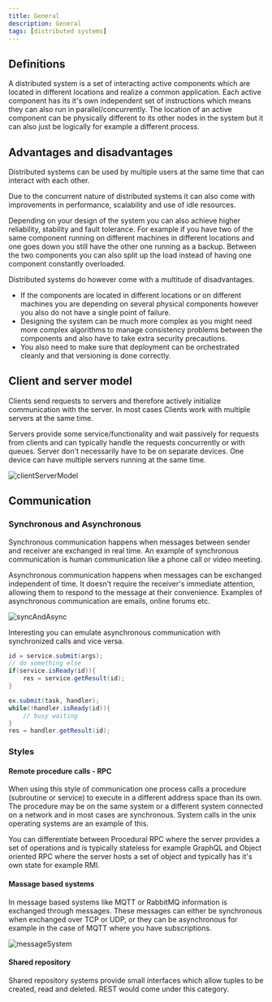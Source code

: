 ```yaml
---
title: General
description: General
tags: [distributed systems]
---
```


## Definitions

A distributed system is a set of interacting active components which are located in different locations and realize a common application. Each active component has its it's own independent set of instructions which means they can also run in parallel/concurrently. The location of an active component can be physically different to its other nodes in the system but it can also just be logically for example a different process.

## Advantages and disadvantages

Distributed systems can be used by multiple users at the same time that can interact with each other.

Due to the concurrent nature of distributed systems it can also come with improvements in performance, scalability and use of idle resources.

Depending on your design of the system you can also achieve higher reliability, stability and fault tolerance. For example if you have two of the same component running on different machines in different locations and one goes down you still have the other one running as a backup. Between the two components you can also split up the load instead of having one component constantly overloaded.

Distributed systems do however come with a multitude of disadvantages.

- If the components are located in different locations or on different machines you are depending on several physical components however you also do not have a single point of failure.
- Designing the system can be much more complex as you might need more complex algorithms to manage consistency problems between the components and also have to take extra security precautions.
- You also need to make sure that deployment can be orchestrated cleanly and that versioning is done correctly.

## Client and server model

Clients send requests to servers and therefore actively initialize communication with the server. In most cases Clients work with multiple servers at the same time.

Servers provide some service/functionality and wait passively for requests from clients and can typically handle the requests concurrently or with queues. Server don't necessarily have to be on separate devices. One device can have multiple servers running at the same time.

![clientServerModel](/img/programming/clientServerModel.png)

## Communication

### Synchronous and Asynchronous

Synchronous communication happens when messages between sender and receiver are exchanged in real time. An example of synchronous communication is human communication like a phone call or video meeting.

Asynchronous communication happens when messages can be exchanged independent of time. It doesn’t require the receiver's immediate attention, allowing them to respond to the message at their convenience. Examples of asynchronous communication are emails, online forums etc.

![syncAndAsync](/img/programming/syncAndAsync.png)

Interesting you can emulate asynchronous communication with synchronized calls and vice versa.

```java title="Emulation of async call"
id = service.submit(args);
// do something else
if(service.isReady(id)){
    res = service.getResult(id);
}
```

```java title="Emulation of sync call"
ex.submit(task, handler);
while(!handler.isReady(id)){
    // busy waiting
}
res = handler.getResult(id);
```

### Styles

#### Remote procedure calls - RPC

When using this style of communication one process calls a procedure (subroutine or service) to execute in a different address space than its own. The procedure may be on the same system or a different system connected on a network and in most cases are synchronous. System calls in the unix operating systems are an example of this.

You can differentiate between Procedural RPC where the server provides a set of operations and is typically stateless for example GraphQL and Object oriented RPC where the server hosts a set of object and typically has it's own state for example RMI.

#### Massage based systems

In message based systems like MQTT or RabbitMQ information is exchanged through messages. These messages can either be synchronous when exchanged over TCP or UDP, or they can be asynchronous for example in the case of MQTT where you have subscriptions.

![messageSystem](/img/programming/messageSystem.png)

#### Shared repository

Shared repository systems provide small interfaces which allow tuples to be created, read and deleted. REST would come under this category.
